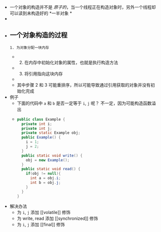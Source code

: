 - 一个对象的构造并不是 *原子的*，当一个线程正在构造对象时，另外一个线程却可以读到未构造好的 *一半对象 *
-
- 一个对象构造的过程
	-
	  1. 为对象分配一块内存
	-
	  2. 在内存中初始化对象的属性，也就是执行构造方法
	-
	  3. 将引用指向这块内存
	-
	- 其中步骤 2 和 3 可能重排序，所以可能导致通过引用获取的对象并没有初始化完成
- 例子
	- 下面的代码中 `a` 和 `b` 是否一定等于 `i`, `j` 呢？
	  不一定，因为可能构造函数溢出
	- ```java
	  public class Example {
	    private int i;
	    private int j;
	    private static Example obj;
	    public Example() {
	      i = 1;
	      j = 2;
	    }
	    public static void write() {
	      obj = new Example();
	    }
	    public static void read() {
	      if(obj != null){
	        int a = obj.i;
	        int b = obj.j;
	      }
	    }
	  }
	  ```
- 解决办法
	- 为 `i`, `j` 添加 [[volatile]] 修饰
	- 为 write, read 添加 [[synchronized]] 修饰
	- 为 `i`, `j` 添加 [[final]] 修饰